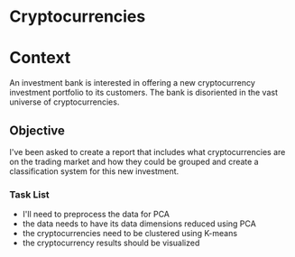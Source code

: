 # Cryptocurrencies

# Context
An investment bank is interested in offering a new cryptocurrency investment portfolio to its customers. The bank is disoriented in the vast universe of cryptocurrencies. 

## Objective
I've been asked to create a report that includes what cryptocurrencies are on the trading market and how they could be grouped and create a classification system for this new investment. 

### Task List
- I'll need to preprocess the data for PCA
- the data needs to have its data dimensions reduced using PCA
- the cryptocurrencies need to be clustered using K-means
- the cryptocurrency results should be visualized
